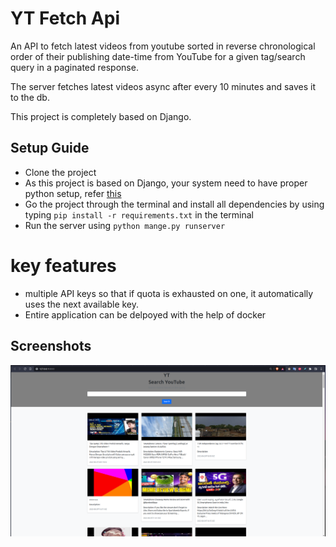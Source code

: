 # YT Fetch Api
An API to fetch latest videos from youtube sorted in reverse chronological order of their publishing date-time from YouTube for a given tag/search query in a paginated response.

The server fetches latest videos async after every 10 minutes and saves it to the db.

This project is completely based on Django.


## Setup Guide
- Clone the project
- As this project is based on Django, your system need to have proper python setup, refer [this](https://www.python.org/downloads/)
- Go the project through the terminal and install all dependencies by using typing `pip install -r requirements.txt` in the terminal
- Run the server using `python mange.py runserver`

# key features

- multiple API keys so that if quota is exhausted on one, it automatically uses the next available key.
- Entire application can be delpoyed with the help of docker 

## Screenshots
![homepage](Assets/homepage.png)
